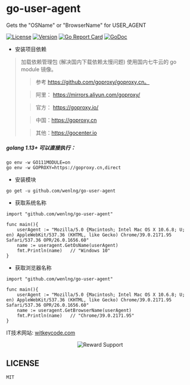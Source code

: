# go-user-agent
Gets the "OSName" or "BrowserName" for USER_AGENT

[![License](https://img.shields.io/github/license/wenlng/go-user-agent.svg)](https://github.com/wenlng/go-user-agent/blob/master/LICENSE)
[![Version](https://img.shields.io/github/tag/wenlng/go-user-agent.svg)](https://github.com/wenlng/go-user-agent/releases)
[![Go Report Card](https://goreportcard.com/badge/github.com/wenlng/go-user-agent)](https://goreportcard.com/report/github.com/wenlng/go-user-agent)
[![GoDoc](https://godoc.org/github.com/wenlng/go-user-agent?status.svg)](https://godoc.org/github.com/wenlng/go-user-agent)

- 安装项目依赖
>加载依赖管理包 (解决国内下载依赖太慢问题)
>使用国内七牛云的 go module 镜像。
>
>>参考 https://github.com/goproxy/goproxy.cn。
>
>>阿里： https://mirrors.aliyun.com/goproxy/
>
>>官方： https://goproxy.io/
>
>>中国：https://goproxy.cn
>
>>其他：https://gocenter.io

##### golang 1.13+ 可以直接执行：
```shell script
go env -w GO111MODULE=on
go env -w GOPROXY=https://goproxy.cn,direct
```

- 安装模块
```
go get -u github.com/wenlng/go-user-agent
```

- 获取系统名称
```
import "github.com/wenlng/go-user-agent"

func main(){
    userAgent := "Mozilla/5.0 {Macintosh; Intel Mac OS X 10.6.8; U; en) AppleWebKit/537.36 (KHTML, like Gecko) Chrome/39.0.2171.95 Safari/537.36 OPR/26.0.1656.60"
    name := useragent.GetOsName(userAgent)
    fmt.Println(name)   // "Windows 10"
}

```

- 获取浏览器名称
```
import "github.com/wenlng/go-user-agent"

func main(){
    userAgent := "Mozilla/5.0 {Macintosh; Intel Mac OS X 10.6.8; U; en) AppleWebKit/537.36 (KHTML, like Gecko) Chrome/39.0.2171.95 Safari/537.36 OPR/26.0.1656.60"
    name := useragent.GetBrowserName(userAgent)
    fmt.Println(name)   // "Chrome/39.0.2171.95"
}

```

IT技术网站: [witkeycode.com](witkeycode.com)

<div align="center">
    <img src="http://47.104.180.148/reward-support.png" alt="Reward Support">
</div>

## LICENSE
    MIT
